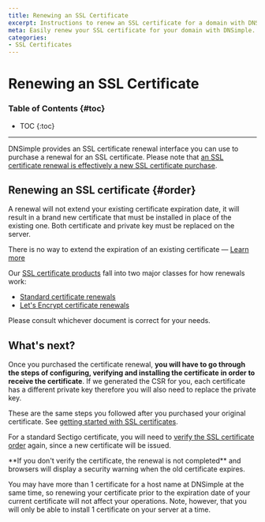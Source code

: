 ```yaml
---
title: Renewing an SSL Certificate
excerpt: Instructions to renew an SSL certificate for a domain with DNSimple.
meta: Easily renew your SSL certificate for your domain with DNSimple. Follow our step-by-step guide to ensure your website remains secure and trusted.
categories:
- SSL Certificates
---
```


# Renewing an SSL Certificate

### Table of Contents {#toc}

* TOC
{:toc}

---

DNSimple provides an SSL certificate renewal interface you can use to purchase a renewal for an SSL certificate. Please note that [an SSL certificate renewal is effectively a new SSL certificate purchase](/articles/how-certificate-renewal-works/).

## Renewing an SSL certificate {#order}

<info>
A renewal will not extend your existing certificate expiration date, it will result in a brand new certificate that must be installed in place of the existing one. Both certificate and private key must be replaced on the server.

There is no way to extend the expiration of an existing certificate &mdash; [Learn more](/articles/how-certificate-renewal-works/)
</info>

Our [SSL certificate products](/articles/ssl-certificates/#ssl-certificate-products) fall into two major classes for how renewals work:

- [Standard certificate renewals](/articles/renewing-standard-ssl-certificate/)
- [Let's Encrypt certificate renewals](/articles/renewing-lets-encrypt-ssl-certificate/)

Please consult whichever document is correct for your needs.

## What's next?

Once you purchased the certificate renewal, **you will have to go through the steps of configuring, verifying and installing the certificate in order to receive the certificate**. If we generated the CSR for you, each certificate has a different private key therefore you will also need to replace the private key.

These are the same steps you followed after you purchased your original certificate. See [getting started with SSL certificates](/articles/getting-started-ssl-certificates/).

For a standard Sectigo certificate, you will need to [verify the SSL certificate order](/articles/ssl-certificates-email-validation/) again, since a new certificate will be issued.

<warning>
**If you don't verify the certificate, the renewal is not completed** and browsers will display a security warning when the old certificate expires.
</warning>

You may have more than 1 certificate for a host name at DNSimple at the same time, so renewing your certificate prior to the expiration date of your current certificate will not affect your operations. Note, however, that you will only be able to install 1 certificate on your server at a time.

